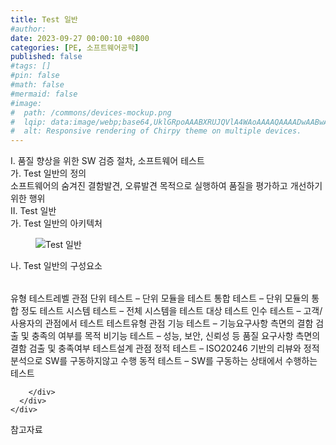 ```yaml
---
title: Test 일반
#author: 
date: 2023-09-27 00:00:10 +0800
categories: [PE, 소프트웨어공학]
published: false
#tags: []
#pin: false
#math: false
#mermaid: false
#image:
#  path: /commons/devices-mockup.png
#  lqip: data:image/webp;base64,UklGRpoAAABXRUJQVlA4WAoAAAAQAAAADwAABwAAQUxQSDIAAAARL0AmbZurmr57yyIiqE8oiG0bejIYEQTgqiDA9vqnsUSI6H+oAERp2HZ65qP/VIAWAFZQOCBCAAAA8AEAnQEqEAAIAAVAfCWkAALp8sF8rgRgAP7o9FDvMCkMde9PK7euH5M1m6VWoDXf2FkP3BqV0ZYbO6NA/VFIAAAA
#  alt: Responsive rendering of Chirpy theme on multiple devices.
---
```


<div class="post-wrap">
  <div class="para">
    <div class="para-title">
      I. 품질 향상을 위한 SW 검증 절차, 소프트웨어 테스트
    </div>
    <div class="para-cntnt">
      <div class="para">
        <div class="para-title">
          가. Test 일반의 정의
        </div>
        <div class="para-cntnt">
            소프트웨어의 숨겨진 결함발견, 오류발견 목적으로 실행하여 품질을 평가하고 개선하기 위한 행위
        </div>
      </div>
    </div>
  </div>
  
  <div class="para">
    <div class="para-title">
      II. Test 일반
    </div>
    <div class="para-cntnt">
      <div class="para">
        <div class="para-title">
          가. Test 일반의 아키텍처
        </div>
        <div class="para-cntnt">
          <figure class="post-figure">
            <img src="/assets/img/posts/Test-일반.png" alt="Test 일반">
<!--            <figcaption>Source: Unveiling the Metaverse: Exploring Emerging Trends, Multifaceted Perspectives, and Future Challenges</figcaption>-->
          </figure>
        </div>
      </div>
      <div class="para">
        <div class="para-title">
          나. Test 일반의 구성요소
        </div>
        <div class="para-cntnt">
          <table class="post-table">
          </table>
          유형
  테스트레벨 관점
    단위 테스트 – 단위 모듈을 테스트
    통합 테스트 – 단위 모듈의 통합 정도 테스트
    시스템 테스트 – 전체 시스템을 테스트 대상 테스트
    인수 테스트 – 고객/사용자의 관점에서 테스트
  테스트유형 관점
    기능 테스트 – 기능요구사항 측면의 결함 검출 및 충족의 여부를 목적
    비기능 테스트 – 성능, 보안, 신뢰성 등 품질 요구사항 측면의 결함 검출 및 충족여부
  테스트설계 관점
    정적 테스트 – ISO20246 기반의 리뷰와 정적 분석으로 SW를 구동하지않고 수행
    동적 테스트 – SW를 구동하는 상태에서 수행하는 테스트

        </div>
      </div>
    </div>
  </div>

  <div class="refr-wrap">
    <div class="refr-title">
        참고자료
    </div>
    <ol class="refr-list">
    <!--    <li>(나현식, 최대선) <a target="_blank" href="https://scienceon.kisti.re.kr/commons/util/originalView.do?cn=JAKO202225948430499&oCn=JAKO202225948430499&dbt=JAKO&journal=NJOU00291864">메타버스 보안 위협 요소 및 대응 방안 검토</a></li>-->
    <!--    <li>(M. Uddin, S. Manickam, H. Ullah, M. Obaidat and A. Dandoush) <a target="_blank" href="https://ieeexplore.ieee.org/abstract/document/10138386">Unveiling the Metaverse: Exploring Emerging Trends, Multifaceted Perspectives, and Future Challenges</a></li>-->
    </ol>
  </div>
</div>

